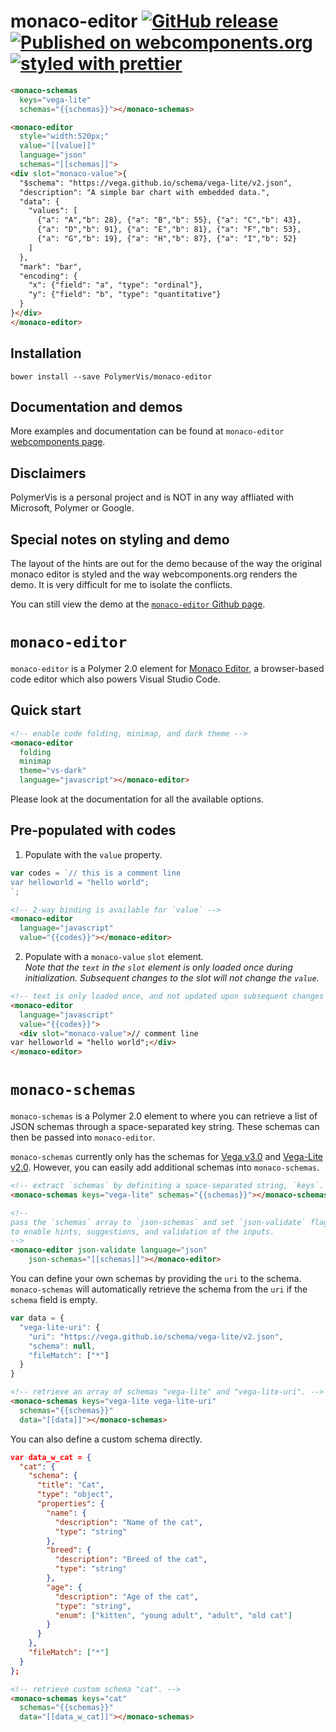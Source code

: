 monaco-editor
[![GitHub release](https://img.shields.io/github/release/PolymerVis/monaco-editor.svg)](https://github.com/PolymerVis/monaco-editor/releases)
[![Published on webcomponents.org](https://img.shields.io/badge/webcomponents.org-published-blue.svg)](https://www.webcomponents.org/element/PolymerVis/monaco-editor)
[![styled with prettier](https://img.shields.io/badge/styled_with-prettier-ff69b4.svg)](https://github.com/prettier/prettier)
==========

<!---
```
<custom-element-demo>
  <template is="dom-bind">
    <link rel="import" href="monaco-schemas.html">
    <link rel="import" href="monaco-editor.html">
    <next-code-block></next-code-block>
  </template>
</custom-element-demo>
```
-->
```html
<monaco-schemas
  keys="vega-lite"
  schemas="{{schemas}}"></monaco-schemas>

<monaco-editor
  style="width:520px;"
  value="[[value]]"
  language="json"
  schemas="[[schemas]]">
<div slot="monaco-value">{
  "$schema": "https://vega.github.io/schema/vega-lite/v2.json",
  "description": "A simple bar chart with embedded data.",
  "data": {
    "values": [
      {"a": "A","b": 28}, {"a": "B","b": 55}, {"a": "C","b": 43},
      {"a": "D","b": 91}, {"a": "E","b": 81}, {"a": "F","b": 53},
      {"a": "G","b": 19}, {"a": "H","b": 87}, {"a": "I","b": 52}
    ]
  },
  "mark": "bar",
  "encoding": {
    "x": {"field": "a", "type": "ordinal"},
    "y": {"field": "b", "type": "quantitative"}
  }
}</div>
</monaco-editor>
```

## Installation
```
bower install --save PolymerVis/monaco-editor
```

## Documentation and demos
More examples and documentation can be found at `monaco-editor` [webcomponents page](https://www.webcomponents.org/element/PolymerVis/monaco-editor).

## Disclaimers
PolymerVis is a personal project and is NOT in any way affliated with Microsoft, Polymer or Google.

## Special notes on styling and demo
The layout of the hints are out for the demo because of the way the original monaco editor is styled and the way webcomponents.org renders the demo. It is very difficult for me to isolate the conflicts.

You can still view the demo at the [`monaco-editor` Github page](https://PolymerVis.github.io/monaco-editor).

# `monaco-editor`
`monaco-editor` is a Polymer 2.0 element for [Monaco Editor](https://microsoft.github.io/monaco-editor/), a browser-based code editor which also powers Visual Studio Code.

## Quick start
```html
<!-- enable code folding, minimap, and dark theme -->
<monaco-editor
  folding
  minimap
  theme="vs-dark"
  language="javascript"></monaco-editor>
```
Please look at the documentation for all the available options.

## Pre-populated with codes
1. Populate with the `value` property.
```js
var codes = `// this is a comment line
var helloworld = "hello world";
`;
```
```html
<!-- 2-way binding is available for `value` -->
<monaco-editor
  language="javascript"
  value="{{codes}}"></monaco-editor>
```

2. Populate with a `monaco-value` `slot` element.  
*Note that the `text` in the `slot` element is only loaded once during initialization. Subsequent changes to the slot will not change the `value`.*
```html
<!-- text is only loaded once, and not updated upon subsequent changes -->
<monaco-editor
  language="javascript"
  value="{{codes}}">
  <div slot="monaco-value">// comment line
var helloworld = "hello world";</div>
</monaco-editor>
```

# `monaco-schemas`
`monaco-schemas` is a Polymer 2.0 element to where you can retrieve a list of JSON schemas through a space-separated key string. These schemas can then be passed into `monaco-editor`.

`monaco-schemas` currently only has the schemas for [Vega v3.0](https://vega.github.io/vega/) and [Vega-Lite v2.0](https://vega.github.io/vega-lite/). However, you can easily add additional schemas into `monaco-schemas`.

```html
<!-- extract `schemas` by definiting a space-separated string, `keys`. -->
<monaco-schemas keys="vega-lite" schemas="{{schemas}}"></monaco-schemas>

<!--  
pass the `schemas` array to `json-schemas` and set `json-validate` flag
to enable hints, suggestions, and validation of the inputs.
-->
<monaco-editor json-validate language="json"
    json-schemas="[[schemas]]"></monaco-editor>
```

You can define your own schemas by providing the `uri` to the schema. `monaco-schemas` will automatically retrieve the schema from the `uri` if the `schema` field is empty.

```js
var data = {
  "vega-lite-uri": {
    "uri": "https://vega.github.io/schema/vega-lite/v2.json",
    "schema": null,
    "fileMatch": ["*"]
  }
}
```
```html
<!-- retrieve an array of schemas "vega-lite" and "vega-lite-uri". -->
<monaco-schemas keys="vega-lite vega-lite-uri"
  schemas="{{schemas}}"  
  data="[[data]]"></monaco-schemas>
```

You can also define a custom schema directly.

```json
var data_w_cat = {
  "cat": {
    "schema": {
      "title": "Cat",
      "type": "object",
      "properties": {
        "name": {
          "description": "Name of the cat",
          "type": "string"
        },
        "breed": {
          "description": "Breed of the cat",
          "type": "string"
        },
        "age": {
          "description": "Age of the cat",
          "type": "string",
          "enum": ["kitten", "young adult", "adult", "old cat"]
        }
      }
    },
    "fileMatch": ["*"]
  }
};
```
```html
<!-- retrieve custom schema "cat". -->
<monaco-schemas keys="cat"
  schemas="{{schemas}}"  
  data="[[data_w_cat]]"></monaco-schemas>
```
